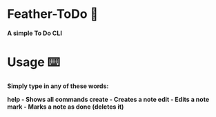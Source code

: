 <strong>

# Feather-ToDo 📄
A simple To Do CLI

# Usage ⌨️
Simply type in any of these words:

help - Shows all commands
create - Creates a note
edit - Edits a note
mark - Marks a note as done (deletes it)
  
  
</strong>
